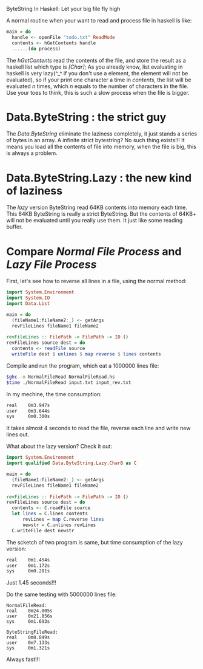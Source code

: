 ByteString In Haskell: Let your big file fly high

A normal routine when your want to read and process file in haskell is like:
``` haskell
main = do
  handle <- openFile "todo.txt" ReadMode
  contents <- hGetContents handle
  ......(do process)
```
The *hGetContents* read the contents of the file, and store the result as a
haskell list which type is *[Char]*; As you already know, list evaluating in
haskell is very lazy(^_^ if you don't use a element, the element will not be
evaluated), so if your print one character a time in *contents*, the list will
be evaluated *n* times, which *n* equals to the number of characters in the file.
Use your toes to think, this is such a slow process when the file is bigger.

# Data.ByteString : the strict guy
The *Data.ByteString* eliminate the laziness completely, it just stands a series
of bytes in an array. A infinite strict bytestring? No such thing exists!!!
It means you load all the contents of file into memory, when the file is big,
this is always a problem.

# Data.ByteString.Lazy : the new kind of laziness
The *lazy* version ByteString read 64KB contents into memory each time. This
64KB ByteString is really a strict ByteString. But the contents of 64KB+ will
not be evaluated until you really use them. It just like some reading buffer.

# Compare *Normal File Process* and *Lazy File Process*
First, let\'s see how to reverse all lines in a file, using the normal method:
``` haskell
import System.Environment
import System.IO
import Data.List

main = do
  (fileName1:fileName2:_) <- getArgs
  revFileLines fileName1 fileName2
  
revFileLines :: FilePath -> FilePath -> IO ()
revFileLines source dest = do
  contents <- readFile source
  writeFile dest $ unlines $ map reverse $ lines contents
```
Compile and run the program, which eat a 1000000 lines file:
``` bash
$ghc -o NormalFileRead NormalFileRead.hs
$time ./NormalFileRead input.txt input_rev.txt
```
In my mechine, the time consumption:
``` bash
real	0m3.947s
user	0m3.644s
sys	    0m0.300s
```
It takes almost 4 seconds to read the file, reverse each line and write new lines out.

What about the lazy version? Check it out:
``` haskell
import System.Environment
import qualified Data.ByteString.Lazy.Char8 as C

main = do
  (fileName1:fileName2:_) <- getArgs
  revFileLines fileName1 fileName2
  
revFileLines :: FilePath -> FilePath -> IO ()
revFileLines source dest = do
  contents <- C.readFile source
  let lines = C.lines contents
      revLines = map C.reverse lines
      newstr = C.unlines revLines
  C.writeFile dest newstr
```
The scketch of two program is same, but time consumption of the lazy version:
``` bash
real	0m1.454s
user	0m1.172s
sys	    0m0.281s
```
Just 1.45 seconds!!!

Do the same testing with 5000000 lines file:
```
NormalFileRead:
real	0m24.005s
user	0m21.856s
sys	    0m1.693s

ByteStringFileRead:
real	0m8.849s
user	0m7.133s
sys	    0m1.321s
```
Always fast!!!

